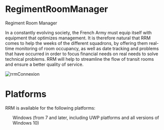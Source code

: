 # RegimentRoomManager
Regiment Room Manager


In a constantly evolving society, the French Army must equip itself with equipment that optimizes management. It is therefore natural that RRM comes to help the weeks of the different squadrons, by offering them real-time monitoring of room occupancy, as well as date tracking and problems that have occurred in order to focus financial needs on real needs to solve technical problems. RRM will help to streamline the flow of transit rooms and ensure a better quality of service.


![rrmConnexion](https://github.com/PaulSenecal/RegimentRoomManager/assets/102356707/6a545fe7-db93-4c61-bbbd-2b18e73e6136)

<h1>Platforms</h1>
RRM is available for the following platforms:

<ul></li>Windows (from 7 and later, including UWP platforms and all versions of Windows 10)</li></ul>
